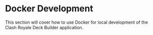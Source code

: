 # Docker Development

This section will cover how to use Docker for local development of the Clash Royale Deck Builder application.
